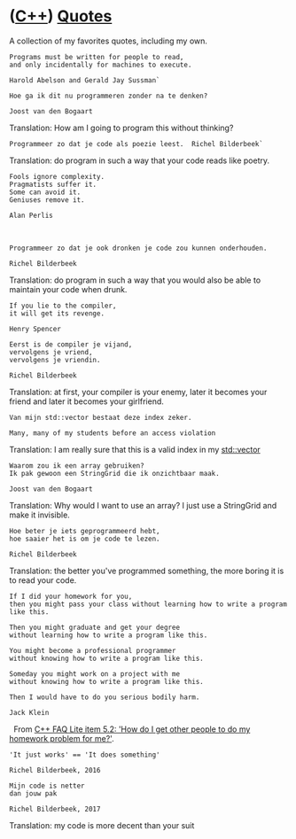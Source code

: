 # ([C++](Cpp.md)) [Quotes](CppQuotes.md)

A collection of my favorites quotes, including my own.

``` 
Programs must be written for people to read, 
and only incidentally for machines to execute.  

Harold Abelson and Gerald Jay Sussman`
```

```
Hoe ga ik dit nu programmeren zonder na te denken?  

Joost van den Bogaart
```

Translation: How am I going to program this without thinking?

```
Programmeer zo dat je code als poezie leest.  Richel Bilderbeek`
```

Translation: do program in such a way that your code reads like poetry.

```
Fools ignore complexity. 
Pragmatists suffer it. 
Some can avoid it. 
Geniuses remove it.  

Alan Perlis
```
 
```
Programmeer zo dat je ook dronken je code zou kunnen onderhouden.  

Richel Bilderbeek
```

Translation: do program in such a way that you would also be able to
maintain your code when drunk.

```
If you lie to the compiler, 
it will get its revenge.  

Henry Spencer
```


```
Eerst is de compiler je vijand, 
vervolgens je vriend, 
vervolgens je vriendin.  

Richel Bilderbeek
```

Translation: at first, your compiler is your enemy, later it becomes
your friend and later it becomes your girlfriend.


```
Van mijn std::vector bestaat deze index zeker.  

Many, many of my students before an access violation
```

Translation: I am really sure that this is a valid index in my
[std::vector](CppStdVector.md)

```
Waarom zou ik een array gebruiken? 
Ik pak gewoon een StringGrid die ik onzichtbaar maak.  

Joost van den Bogaart
```

Translation: Why would I want to use an array? I just use a StringGrid
and make it invisible.
 
```
Hoe beter je iets geprogrammeerd hebt, 
hoe saaier het is om je code te lezen.  

Richel Bilderbeek
```

Translation: the better you've programmed something, the more boring it
is to read your code.

```
If I did your homework for you, 
then you might pass your class without learning how to write a program like this. 

Then you might graduate and get your degree 
without learning how to write a program like this. 

You might become a professional programmer 
without knowing how to write a program like this. 

Someday you might work on a project with me 
without knowing how to write a program like this. 

Then I would have to do you serious bodily harm.

Jack Klein
```
 
From [C++ FAQ Lite item 5.2: 'How do I get other people to do my
homework problem for
me?'](http://www.parashift.com/c++-faq-lite/how-to-post.html#faq-5.2).

``` 
'It just works' == 'It does something'  

Richel Bilderbeek, 2016
```

``` 
Mijn code is netter
dan jouw pak

Richel Bilderbeek, 2017
```

Translation: my code is more decent than your suit




